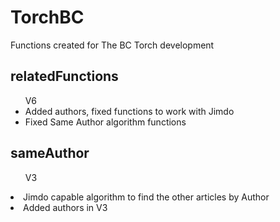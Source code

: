 TorchBC
=======

Functions created for The BC Torch development

<h2>relatedFunctions</h2>
<ul>V6
<li>Added authors, fixed functions to work with Jimdo</li>
<li>Fixed Same Author algorithm functions</li>
</ul>
<h2>sameAuthor</h2>
<ul>V3</ul>
<li>Jimdo capable algorithm to find the other articles by Author</li>
<li>Added authors in V3</li>
</ul>
